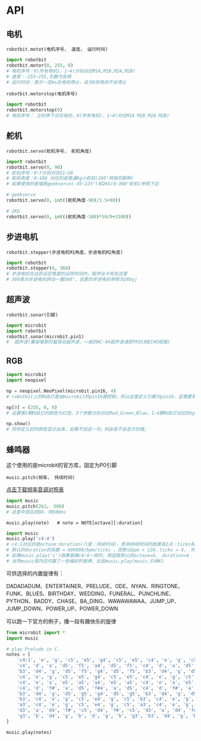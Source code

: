 # API 

## 电机  

`robotbit.motot(电机序号， 速度， 运行时间)`   

```python
import robotbit
robotbit.motor(0, 255, 0)  
# 电机序号：0(所有电机)，1~4(分别对应M1A,M1B,M2A,M2B)  
# 速度：-255~255,负数为反转  
# 运行时间：表示一定ms后电机停止，设为0则电机不会停止  
```  

`robotbit.motorstop(电机序号)` 

```python
import robotbit
robotbit.motorstop(0)
# 电机序号： 立刻停下对应电机，0(所有电机)，1~4(对应M1A M1B M2A M2B)
``` 

## 舵机 

`robotbit.servo(舵机序号， 舵机角度)`  

```python  
import robotbit 
robotbit.servo(0, 90)  
# 舵机序号：0~7分别对应S1~S8  
# 舵机角度：0~180 对应的是普通9g小舵机(180°转程的那种)
# 如果使用的是喵家geekservo(-45~225°)和2KG(0~360°舵机)参照下述

# geekservo 
robotbit.servo(0, int((舵机角度-90)/1.5+90)) 

# 2KG  
robotbit.servo(0, int((舵机角度-180)*50/9+1500))  

```

## 步进电机  

`robotbit.stepper(步进电机M1角度，步进电机M2角度)`  

```python   
import robotbit
robotbit.stepper(0, 360) 
# 步进电机在达到设定角度的运转时间内，程序会卡死在这里
# 360表示步进电机转动一圈360°，这里的步进电机参照为28byj  

``` 

## 超声波 


`robotbit.sonar(引脚)` 

```python
import microbit
import robotbit
robotbit.sonar(microbit.pin1)
#  超声波(兼容喵家的猫耳朵超声波，一般的HC-04超声波请把TRIG和ECHO短接)  

```

## RGB 

```python   
import microbit  
import neopixel 

np = neopixel.NeoPixel(microbit.pin16, 4)
# robotbit上的RGB灯是由microbit的pin16脚控制，所以这里定义引脚为pin16，且需要用到的RGB数量为板载的4颗  

np[0] = (255, 0, 0)
# 设置第1颗RGB灯的颜色为红色。3个参数分别对应Red,Green,Blue。1~4颗RGB灯对应的np[参数]为0~3

np.show()
# 将你定义好的颜色显示出来，如果不加这一句，RGB是不会显示的哦。  

```

## 蜂鸣器 

这个使用的是microbit的官方库，固定为P0引脚

`music.pitch(频率， 持续时间)`

[点击下载频率音调对照表](https://kittenbot.oss-cn-shanghai.aliyuncs.com/ToneList.txt) 

```python   
import music 
music.pitch(262， 500) 
# 这是中音区的DO，响500ms  

```

`music.play(note)   # note = NOTE[octave][:duration]`  

```python  
import music 
music.play('c4:4') 
# c4:1对应的是octave:duration(八度：持续时间)，影响持续时间的因素有2点：ticks和bpm
# 默认的duration的系数 = 600000/bpm/ticks ，而默认bpm = 120，ticks = 4， 所以c4:1为第四八度DO响500ms
# 如果music.play('c')效果是跟c4:4一样的，原因是默认的octave=4， duration=4
# 当然music库内还内置了一些编好的旋律，比如music.play(music.FUNK)  

```  

可供选择的内置旋律有：  

DADADADUM、ENTERTAINER、PRELUDE、ODE、NYAN、RINGTONE、FUNK、BLUES、BIRTHDAY、WEDDING、FUNERAL、PUNCHLINE、PYTHON、BADDY、CHASE、BA_DING、WAWAWAWAA、JUMP_UP、JUMP_DOWN、POWER_UP、POWER_DOWN  

可以跑一下官方的例子，播一段有趣快乐的旋律  
```python  
from microbit import *
import music

# play Prelude in C.
notes = [
    'c4:1', 'e', 'g', 'c5', 'e5', 'g4', 'c5', 'e5', 'c4', 'e', 'g', 'c5', 'e5', 'g4', 'c5', 'e5',
    'c4', 'd', 'a', 'd5', 'f5', 'a4', 'd5', 'f5', 'c4', 'd', 'a', 'd5', 'f5', 'a4', 'd5', 'f5',
    'b3', 'd4', 'g', 'd5', 'f5', 'g4', 'd5', 'f5', 'b3', 'd4', 'g', 'd5', 'f5', 'g4', 'd5', 'f5',
    'c4', 'e', 'g', 'c5', 'e5', 'g4', 'c5', 'e5', 'c4', 'e', 'g', 'c5', 'e5', 'g4', 'c5', 'e5',
    'c4', 'e', 'a', 'e5', 'a5', 'a4', 'e5', 'a5', 'c4', 'e', 'a', 'e5', 'a5', 'a4', 'e5', 'a5',
    'c4', 'd', 'f#', 'a', 'd5', 'f#4', 'a', 'd5', 'c4', 'd', 'f#', 'a', 'd5', 'f#4', 'a', 'd5',
    'b3', 'd4', 'g', 'd5', 'g5', 'g4', 'd5', 'g5', 'b3', 'd4', 'g', 'd5', 'g5', 'g4', 'd5', 'g5',
    'b3', 'c4', 'e', 'g', 'c5', 'e4', 'g', 'c5', 'b3', 'c4', 'e', 'g', 'c5', 'e4', 'g', 'c5',
    'a3', 'c4', 'e', 'g', 'c5', 'e4', 'g', 'c5', 'a3', 'c4', 'e', 'g', 'c5', 'e4', 'g', 'c5',
    'd3', 'a', 'd4', 'f#', 'c5', 'd4', 'f#', 'c5', 'd3', 'a', 'd4', 'f#', 'c5', 'd4', 'f#', 'c5',
    'g3', 'b', 'd4', 'g', 'b', 'd', 'g', 'b', 'g3', 'b3', 'd4', 'g', 'b', 'd', 'g', 'b'
]

music.play(notes)  

```








